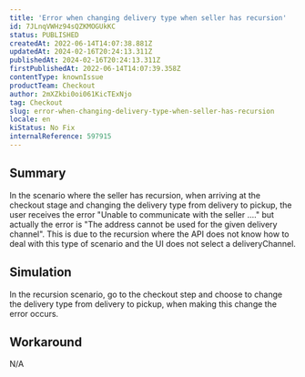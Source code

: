 ```yaml
---
title: 'Error when changing delivery type when seller has recursion'
id: 7JLnqVWHz94sQZKMOGUkKC
status: PUBLISHED
createdAt: 2022-06-14T14:07:38.881Z
updatedAt: 2024-02-16T20:24:13.311Z
publishedAt: 2024-02-16T20:24:13.311Z
firstPublishedAt: 2022-06-14T14:07:39.358Z
contentType: knownIssue
productTeam: Checkout
author: 2mXZkbi0oi061KicTExNjo
tag: Checkout
slug: error-when-changing-delivery-type-when-seller-has-recursion
locale: en
kiStatus: No Fix
internalReference: 597915
---
```


## Summary


In the scenario where the seller has recursion, when arriving at the checkout stage and changing the delivery type from delivery to pickup, the user receives the error "Unable to communicate with the seller ...." but actually the error is "The address cannot be used for the given delivery channel". This is due to the recursion where the API does not know how to deal with this type of scenario and the UI does not select a deliveryChannel.



## Simulation


In the recursion scenario, go to the checkout step and choose to change the delivery type from delivery to pickup, when making this change the error occurs.



## Workaround


N/A

